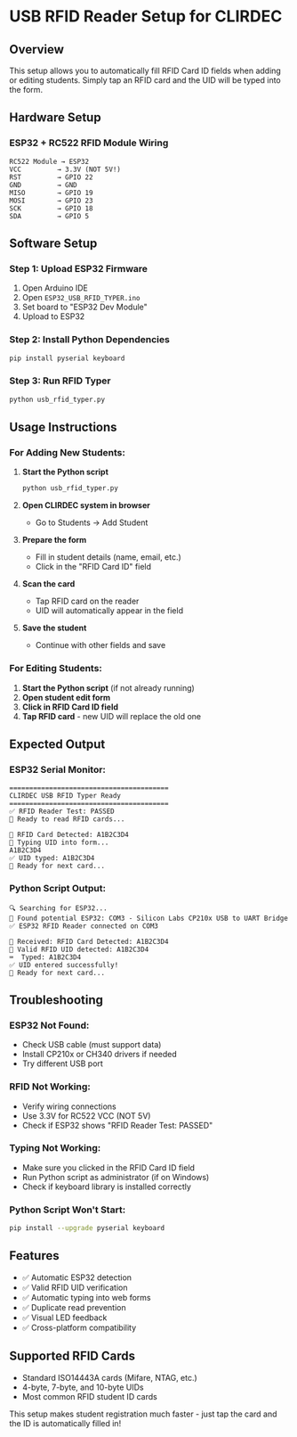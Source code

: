 # USB RFID Reader Setup for CLIRDEC

## Overview
This setup allows you to automatically fill RFID Card ID fields when adding or editing students. Simply tap an RFID card and the UID will be typed into the form.

## Hardware Setup

### ESP32 + RC522 RFID Module Wiring
```
RC522 Module → ESP32
VCC         → 3.3V (NOT 5V!)
RST         → GPIO 22
GND         → GND  
MISO        → GPIO 19
MOSI        → GPIO 23
SCK         → GPIO 18
SDA         → GPIO 5
```

## Software Setup

### Step 1: Upload ESP32 Firmware
1. Open Arduino IDE
2. Open `ESP32_USB_RFID_TYPER.ino`
3. Set board to "ESP32 Dev Module"
4. Upload to ESP32

### Step 2: Install Python Dependencies
```bash
pip install pyserial keyboard
```

### Step 3: Run RFID Typer
```bash
python usb_rfid_typer.py
```

## Usage Instructions

### For Adding New Students:
1. **Start the Python script**
   ```bash
   python usb_rfid_typer.py
   ```

2. **Open CLIRDEC system in browser**
   - Go to Students → Add Student

3. **Prepare the form**
   - Fill in student details (name, email, etc.)
   - Click in the "RFID Card ID" field

4. **Scan the card**
   - Tap RFID card on the reader
   - UID will automatically appear in the field

5. **Save the student**
   - Continue with other fields and save

### For Editing Students:
1. **Start the Python script** (if not already running)
2. **Open student edit form**
3. **Click in RFID Card ID field**
4. **Tap RFID card** - new UID will replace the old one

## Expected Output

### ESP32 Serial Monitor:
```
========================================
CLIRDEC USB RFID Typer Ready
========================================
✅ RFID Reader Test: PASSED
🚀 Ready to read RFID cards...

📱 RFID Card Detected: A1B2C3D4
💾 Typing UID into form...
A1B2C3D4
✅ UID typed: A1B2C3D4
🔄 Ready for next card...
```

### Python Script Output:
```
🔍 Searching for ESP32...
📡 Found potential ESP32: COM3 - Silicon Labs CP210x USB to UART Bridge
✅ ESP32 RFID Reader connected on COM3

📨 Received: RFID Card Detected: A1B2C3D4
📱 Valid RFID UID detected: A1B2C3D4
⌨️  Typed: A1B2C3D4
✅ UID entered successfully!
🔄 Ready for next card...
```

## Troubleshooting

### ESP32 Not Found:
- Check USB cable (must support data)
- Install CP210x or CH340 drivers if needed
- Try different USB port

### RFID Not Working:
- Verify wiring connections
- Use 3.3V for RC522 VCC (NOT 5V)
- Check if ESP32 shows "RFID Reader Test: PASSED"

### Typing Not Working:
- Make sure you clicked in the RFID Card ID field
- Run Python script as administrator (if on Windows)
- Check if keyboard library is installed correctly

### Python Script Won't Start:
```bash
pip install --upgrade pyserial keyboard
```

## Features
- ✅ Automatic ESP32 detection
- ✅ Valid RFID UID verification
- ✅ Automatic typing into web forms
- ✅ Duplicate read prevention
- ✅ Visual LED feedback
- ✅ Cross-platform compatibility

## Supported RFID Cards
- Standard ISO14443A cards (Mifare, NTAG, etc.)
- 4-byte, 7-byte, and 10-byte UIDs
- Most common RFID student ID cards

This setup makes student registration much faster - just tap the card and the ID is automatically filled in!